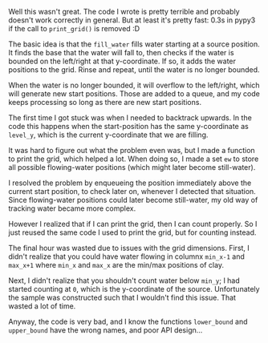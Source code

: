 Well this wasn't great. The code I wrote is pretty terrible and probably
doesn't work correctly in general. But at least it's pretty fast: 0.3s
in pypy3 if the call to `print_grid()` is removed :D

The basic idea is that the `fill_water` fills water starting at a source
position. It finds the base that the water will fall to, then checks if the
water is bounded on the left/right at that y-coordinate. If so, it adds the
water positions to the grid. Rinse and repeat, until the water is no longer
bounded.

When the water is no longer bounded, it will overflow to the left/right,
which will generate new start positions. Those are added to a queue, and
my code keeps processing so long as there are new start positions.

The first time I got stuck was when I needed to backtrack upwards. In the
code this happens when the start-position has the same y-coordinate as
`level_y`, which is the current y-coordinate that we are filling.

It was hard to figure out what the problem even was, but I made a function
to print the grid, which helped a lot. When doing so, I made a set `ew` to
store all possible flowing-water positions (which might later become
still-water).

I resolved the problem by enqueueing the position immediately above the
current start position, to check later on, whenever I detected that
situation. Since flowing-water positions could later become still-water,
my old way of tracking water became more complex.

However I realized that if I can print the grid, then I can count properly.
So I just reused the same code I used to print the grid, but for counting
instead.

The final hour was wasted due to issues with the grid dimensions. First,
I didn't realize that you could have water flowing in columnx `min_x-1` and
`max_x+1` where `min_x` and `max_x` are the min/max positions of clay.

Next, I didn't realize that you shouldn't count water below `min_y`; I had
started counting at `0`, which is the y-coordinate of the source.
Unfortunately the sample was constructed such that I wouldn't find this
issue. That wasted a lot of time.

Anyway, the code is very bad, and I know the functions `lower_bound` and
`upper_bound` have the wrong names, and poor API design...
